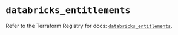 # `databricks_entitlements`

Refer to the Terraform Registry for docs: [`databricks_entitlements`](https://registry.terraform.io/providers/databricks/databricks/1.87.1/docs/resources/entitlements).
